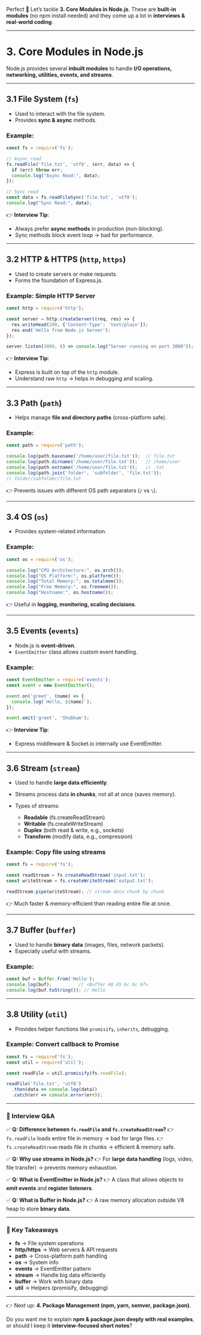 Perfect 🚀 Let’s tackle **3. Core Modules in Node.js**.
These are **built-in modules** (no npm install needed) and they come up a lot in **interviews & real-world coding**.

---

# **3. Core Modules in Node.js**

Node.js provides several **inbuilt modules** to handle **I/O operations, networking, utilities, events, and streams**.

---

## **3.1 File System (`fs`)**

* Used to interact with the file system.
* Provides **sync & async** methods.

### Example:

```js
const fs = require('fs');

// Async read
fs.readFile('file.txt', 'utf8', (err, data) => {
  if (err) throw err;
  console.log("Async Read:", data);
});

// Sync read
const data = fs.readFileSync('file.txt', 'utf8');
console.log("Sync Read:", data);
```

👉 **Interview Tip**:

* Always prefer **async methods** in production (non-blocking).
* Sync methods block event loop → bad for performance.

---

## **3.2 HTTP & HTTPS (`http`, `https`)**

* Used to create servers or make requests.
* Forms the foundation of Express.js.

### Example: Simple HTTP Server

```js
const http = require('http');

const server = http.createServer((req, res) => {
  res.writeHead(200, {'Content-Type': 'text/plain'});
  res.end('Hello from Node.js Server');
});

server.listen(3000, () => console.log("Server running on port 3000"));
```

👉 **Interview Tip**:

* Express is built on top of the `http` module.
* Understand raw `http` → helps in debugging and scaling.

---

## **3.3 Path (`path`)**

* Helps manage **file and directory paths** (cross-platform safe).

### Example:

```js
const path = require('path');

console.log(path.basename('/home/user/file.txt'));  // file.txt
console.log(path.dirname('/home/user/file.txt'));   // /home/user
console.log(path.extname('/home/user/file.txt'));   // .txt
console.log(path.join('folder', 'subfolder', 'file.txt')); 
// folder/subfolder/file.txt
```

👉 Prevents issues with different OS path separators (`/` vs `\`).

---

## **3.4 OS (`os`)**

* Provides system-related information.

### Example:

```js
const os = require('os');

console.log("CPU Architecture:", os.arch());
console.log("OS Platform:", os.platform());
console.log("Total Memory:", os.totalmem());
console.log("Free Memory:", os.freemem());
console.log("Hostname:", os.hostname());
```

👉 Useful in **logging, monitoring, scaling decisions**.

---

## **3.5 Events (`events`)**

* Node.js is **event-driven**.
* `EventEmitter` class allows custom event handling.

### Example:

```js
const EventEmitter = require('events');
const event = new EventEmitter();

event.on('greet', (name) => {
  console.log(`Hello, ${name}`);
});

event.emit('greet', 'Shubham');
```

👉 **Interview Tip**:

* Express middleware & Socket.io internally use EventEmitter.

---

## **3.6 Stream (`stream`)**

* Used to handle **large data efficiently**.
* Streams process data **in chunks**, not all at once (saves memory).
* Types of streams:

  * **Readable** (fs.createReadStream)
  * **Writable** (fs.createWriteStream)
  * **Duplex** (both read & write, e.g., sockets)
  * **Transform** (modify data, e.g., compression)

### Example: Copy file using streams

```js
const fs = require('fs');

const readStream = fs.createReadStream('input.txt');
const writeStream = fs.createWriteStream('output.txt');

readStream.pipe(writeStream); // stream data chunk by chunk
```

👉 Much faster & memory-efficient than reading entire file at once.

---

## **3.7 Buffer (`buffer`)**

* Used to handle **binary data** (images, files, network packets).
* Especially useful with streams.

### Example:

```js
const buf = Buffer.from('Hello');
console.log(buf);          // <Buffer 48 65 6c 6c 6f>
console.log(buf.toString()); // Hello
```

---

## **3.8 Utility (`util`)**

* Provides helper functions like `promisify`, `inherits`, debugging.

### Example: Convert callback to Promise

```js
const fs = require('fs');
const util = require('util');

const readFile = util.promisify(fs.readFile);

readFile('file.txt', 'utf8')
  .then(data => console.log(data))
  .catch(err => console.error(err));
```

---

### 📌 Interview Q\&A

✅ **Q: Difference between `fs.readFile` and `fs.createReadStream`?**
👉 `fs.readFile` loads entire file in memory → bad for large files.
👉 `fs.createReadStream` reads file in chunks → efficient & memory safe.

✅ **Q: Why use streams in Node.js?**
👉 For **large data handling** (logs, video, file transfer) → prevents memory exhaustion.

✅ **Q: What is EventEmitter in Node.js?**
👉 A class that allows objects to **emit events** and **register listeners**.

✅ **Q: What is Buffer in Node.js?**
👉 A raw memory allocation outside V8 heap to store **binary data**.

---

### 📌 Key Takeaways

* **fs** → File system operations
* **http/https** → Web servers & API requests
* **path** → Cross-platform path handling
* **os** → System info
* **events** → EventEmitter pattern
* **stream** → Handle big data efficiently
* **buffer** → Work with binary data
* **util** → Helpers (promisify, debugging)

---

👉 Next up: **4. Package Management (npm, yarn, semver, package.json)**.

Do you want me to explain **npm & package.json deeply with real examples**, or should I keep it **interview-focused short notes**?
